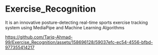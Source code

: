 # Exercise_Recognition
It is an innovative posture-detecting real-time sports exercise tracking system using MediaPipe and Machine Learning Algorithms


https://github.com/Tariq-Ahmad-99/Exercise_Recognition/assets/158696128/59037efc-ec54-4556-bfbd-977355414217

